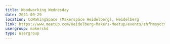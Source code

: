 ```yaml
---
title: Woodworking Wednesday
date: 2021-09-29
location: CoMakingSpace (Makerspace Heidelberg), Heidelberg
link: https://www.meetup.com/Heidelberg-Makers-Meetup/events/zhfhmsyccmbmc/
usergroup: makershd
type: usergroup
---
```

